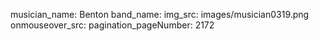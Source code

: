 musician_name: Benton
band_name: 
img_src: images/musician0319.png
onmouseover_src: 
pagination_pageNumber: 2172